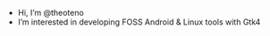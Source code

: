 - Hi, I’m @theoteno
- I’m interested in developing FOSS Android & Linux tools with Gtk4

<!---
theoteno/theoteno is a special repository because its `README.md` (this file) appears on your GitHub profile.
You can click the Preview link to take a look at your changes.
--->

